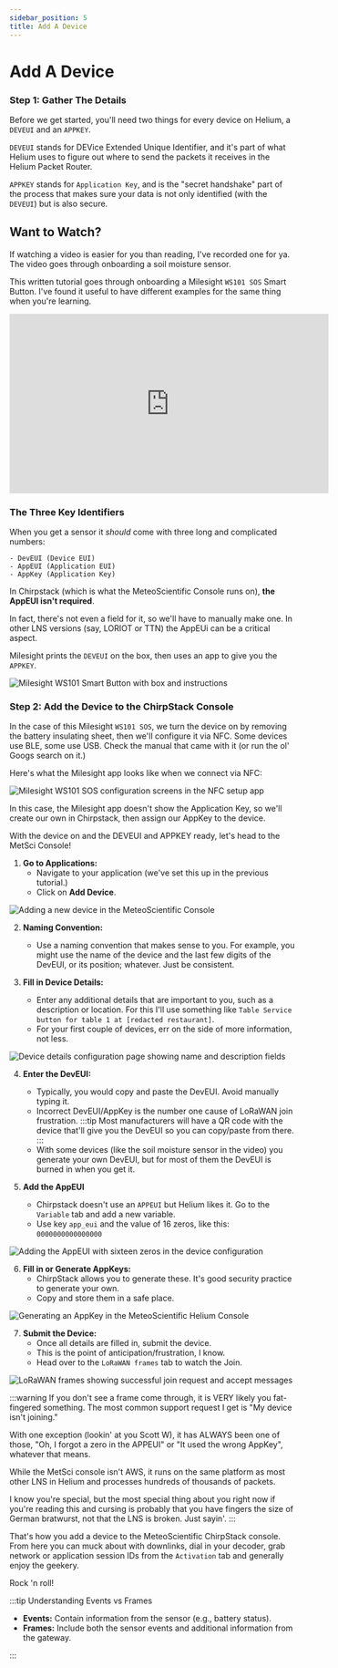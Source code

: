 ```yaml
---
sidebar_position: 5
title: Add A Device
---
```


# Add A Device

### Step 1: Gather The Details

Before we get started, you'll need two things for every device on Helium, a `DEVEUI` and an `APPKEY`.  

`DEVEUI` stands for DEVice Extended Unique Identifier, and it's part of what Helium uses to figure out where to send the packets it receives in the Helium Packet Router. 

`APPKEY` stands for `Application Key`, and is the "secret handshake" part of the process that makes sure your data is not only identified (with the `DEVEUI`) but is also secure.

## Want to Watch?
If watching a video is easier for you than reading, I've recorded one for ya.  The video goes through onboarding a soil moisture sensor.  

This written tutorial goes through onboarding a Milesight `WS101 SOS` Smart Button.  I've found it useful to have different examples for the same thing when you're learning.

<iframe width="560" height="315" src="https://www.youtube.com/embed/rhNYKyC3Avs?si=1LimXlj78xfzqPb-" title="YouTube video player" frameborder="0" allow="accelerometer; autoplay; clipboard-write; encrypted-media; gyroscope; picture-in-picture; web-share" referrerpolicy="strict-origin-when-cross-origin" allowfullscreen></iframe>

### The Three Key Identifiers

When you get a sensor it *should* come with three long and complicated numbers:
```
- DevEUI (Device EUI)
- AppEUI (Application EUI)
- AppKey (Application Key)
```

In Chirpstack (which is what the MeteoScientific Console runs on), **the AppEUI isn't required**.  

In fact, there's not even a field for it, so we'll have to manually make one.  In other LNS versions (say, LORIOT or TTN) the AppEUi can be a critical aspect.

Milesight prints the `DEVEUI` on the box, then uses an app to give you the `APPKEY`.  

<div style={{
  display: 'flex',
  justifyContent: 'center',
  margin: '20px auto'
}}>
  <img 
    src="/images/tutorial-basics/005-add-a-device/milesight-ws101-smart-button.jpg"
    alt="Milesight WS101 Smart Button with box and instructions"
    style={{
      maxWidth: '800px',
      width: '100%',
      borderRadius: '8px',
      border: '4px solid var(--metsci-primary)',
      boxShadow: '0 4px 12px rgba(217, 74, 24, 0.15)',
    }}
  />
</div>

### Step 2: Add the Device to the ChirpStack Console

In the case of this Milesight `WS101 SOS`, we turn the device on by removing the battery insulating sheet, then we'll configure it via NFC.  Some devices use BLE, some use USB.  Check the manual that came with it (or run the ol' Googs search on it.)

Here's what the Milesight app looks like when we connect via NFC:

<div style={{
  display: 'flex',
  justifyContent: 'center',
  margin: '20px auto'
}}>
  <img 
    src="/images/tutorial-basics/005-add-a-device/milesight-ws101-setup-toolbox.png"
    alt="Milesight WS101 SOS configuration screens in the NFC setup app"
    style={{
      maxWidth: '800px',
      width: '100%',
      borderRadius: '8px',
      border: '4px solid var(--metsci-primary)',
      boxShadow: '0 4px 12px rgba(217, 74, 24, 0.15)',
    }}
  />
</div>

In this case, the Milesight app doesn't show the Application Key, so we'll create our own in Chirpstack, then assign our AppKey to the device.

With the device on and the DEVEUI and APPKEY ready, let's head to the MetSci Console!

1. **Go to Applications:** 
   - Navigate to your application (we've set this up in the previous tutorial.)
   - Click on **Add Device**.

<div style={{
  display: 'flex',
  justifyContent: 'center',
  margin: '20px auto'
}}>
  <img 
    src="/images/tutorial-basics/005-add-a-device/add-device-in-metsci-console.png"
    alt="Adding a new device in the MeteoScientific Console"
    style={{
      maxWidth: '800px',
      width: '100%',
      borderRadius: '8px',
      border: '4px solid var(--metsci-primary)',
      boxShadow: '0 4px 12px rgba(217, 74, 24, 0.15)',
    }}
  />
</div>

2. **Naming Convention:**
   - Use a naming convention that makes sense to you. For example, you might use the name of the device and the last few digits of the DevEUI, or its position; whatever.  Just be consistent.

3. **Fill in Device Details:**
   - Enter any additional details that are important to you, such as a description or location.  For this I'll use something like `Table Service button for table 1 at [redacted restaurant]`.
   - For your first couple of devices, err on the side of more information, not less.  


<div style={{
  display: 'flex',
  justifyContent: 'center',
  margin: '20px auto'
}}>
  <img 
    src="/images/tutorial-basics/005-add-a-device/add-device-details-page-1.png"
    alt="Device details configuration page showing name and description fields"
    style={{
      maxWidth: '800px',
      width: '100%',
      borderRadius: '8px',
      border: '4px solid var(--metsci-primary)',
      boxShadow: '0 4px 12px rgba(217, 74, 24, 0.15)',
    }}
  />
</div>

4. **Enter the DevEUI:**
   - Typically, you would copy and paste the DevEUI. Avoid manually typing it.  
   - Incorrect DevEUI/AppKey is the number one cause of LoRaWAN join frustration.
:::tip
Most manufacturers will have a QR code with the device that'll give you the DevEUI so you can copy/paste from there.
:::
   - With some devices (like the soil moisture sensor in the video) you generate your own DevEUI, but for most of them the DevEUI is burned in when you get it.

5. **Add the AppEUI**
   - Chirpstack doesn't use an `APPEUI` but Helium likes it.  Go to the `Variable` tab and add a new variable.
   - Use key `app_eui` and the value of 16 zeros, like this: `0000000000000000`

<div style={{
  display: 'flex',
  justifyContent: 'center',
  margin: '20px auto'
}}>
  <img 
    src="/images/tutorial-basics/005-add-a-device/add-app-eui-16-zeros.png"
    alt="Adding the AppEUI with sixteen zeros in the device configuration"
    style={{
      maxWidth: '800px',
      width: '100%',
      borderRadius: '8px',
      border: '4px solid var(--metsci-primary)',
      boxShadow: '0 4px 12px rgba(217, 74, 24, 0.15)',
    }}
  />
</div>

6. **Fill in or Generate AppKeys:**
   - ChirpStack allows you to generate these.  It's good security practice to generate your own.
   - Copy and store them in a safe place.  

<div style={{
  display: 'flex',
  justifyContent: 'center',
  margin: '20px auto'
}}>
  <img 
    src="/images/tutorial-basics/005-add-a-device/generate-app-key-in-metsci-helium-console.png"
    alt="Generating an AppKey in the MeteoScientific Helium Console"
    style={{
      maxWidth: '800px',
      width: '100%',
      borderRadius: '8px',
      border: '4px solid var(--metsci-primary)',
      boxShadow: '0 4px 12px rgba(217, 74, 24, 0.15)',
    }}
  />
</div>

7. **Submit the Device:**
   - Once all details are filled in, submit the device.  
   - This is the point of anticipation/frustration, I know.
   - Head over to the `LoRaWAN frames` tab to watch the Join.

<div style={{
  display: 'flex',
  justifyContent: 'center',
  margin: '20px auto'
}}>
  <img 
    src="/images/tutorial-basics/005-add-a-device/join-request-join-accept.png"
    alt="LoRaWAN frames showing successful join request and accept messages"
    style={{
      maxWidth: '800px',
      width: '100%',
      borderRadius: '8px',
      border: '4px solid var(--metsci-primary)',
      boxShadow: '0 4px 12px rgba(217, 74, 24, 0.15)',
    }}
  />
</div>

:::warning
If you don't see a frame come through, it is VERY likely you fat-fingered something.  The most common support request I get is "My device isn't joining."  

With one exception (lookin' at you Scott W), it has ALWAYS been one of those, "Oh, I forgot a zero in the APPEUI" or "It used the wrong AppKey", whatever that means.

While the MetSci console isn't AWS, it runs on the same platform as most other LNS in Helium and processes hundreds of thousands of packets.  

I know you're special, but the most special thing about you right now if you're reading this and cursing is probably that you have fingers the size of German bratwurst, not that the LNS is broken.  Just sayin'.
:::

That's how you add a device to the MeteoScientific ChirpStack console.  From here you can muck about with downlinks, dial in your decoder, grab network or application session IDs from the `Activation` tab and generally enjoy the geekery.  

Rock 'n roll!

:::tip Understanding Events vs Frames

- **Events:** Contain information from the sensor (e.g., battery status).
- **Frames:** Include both the sensor events and additional information from the gateway.

:::




